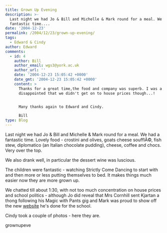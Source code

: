 ```yaml
---
title: Grown Up Evening
description: >-
  Last night we had Jo & Bill and Michelle & Mark round for a meal. We had a
  fantastic time....
date: '2004-12-23'
permalink: /2004/12/23/grown-up-evening/
tags:
  - Edward & Cindy
author: Edward
comments:
  - id: 4
    author: Bill
    author_email: wgs3@york.ac.uk
    author_url: ''
    date: '2004-12-23 15:05:42 +0000'
    date_gmt: '2004-12-23 15:05:42 +0000'
    content: >
      Thanks for a great time,the food and company was superb. I was a bit
      disappointed that we didn't get on to house prices though...!


      Many thanks again to Edward and Cindy.

      Bill
type: Blog
---
```


Last night we had Jo & Bill and Michelle & Mark round for a meal. We had
a fantastic time. Lovely food - crostini and olives, goats cheese
soufflÃ©, fish stew, diplomatico (an Italian chocolate pudding), cheese,
coffee and chocs. Very over the top.

We also drank well, in particular the dessert wine was luscious.

The children were fantastic - watching Strictly Come Dancing to start
with and then more or less putting themselves to bed. It makes things
much easier now they are more grown up.

We chatted till about 1:30, with not too much concentration on house
prices and school politics - although Jo did reveal that Mrs Cornhill
sent Kjartan a thong following his Magic with Pants gig and Mark was
proud to show off the new [website][1] he\'s done for the school.

Cindy took a couple of photos - here they are.

<wpg2>grownupeve</wpg2>



[1]: https://www.scarcroft.york.sch.uk/index.html

